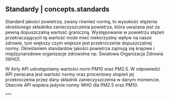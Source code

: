 ## Standardy | concepts.standards

Standard jakości powietrza, zwany również normą, to wysokość stężenia określonego składnika zanieczyszczenia powietrza, która uważana jest za pewną dopuszczalną wartość graniczną. Występowanie w powietrzu stężeń przekraczających tę wartość może mieć niekorzystny wpływ na nasze zdrowie, tym większy czym większe jest przekroczenie dopuszczalnej normy. Określaniem standardów jakości powietrza zajmują się krajowe i międzynarodowe organizacje zdrowotne np. Światowa Organizacja Zdrowia (WHO).

W Airly API udostępniamy wartości norm PM10 oraz PM2.5. W odpowiedzi API zwracana jest wartość normy oraz procentowy stopień jej przekroczenia przez dany składnik zanieczyszczenia w danym momencie. Obecnie API wspiera jedynie normy WHO dla PM2.5 oraz PM10.

^^^

